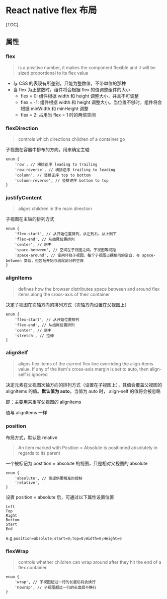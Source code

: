# React native flex 布局

[TOC]

## 属性

### flex

> is a positive number, it makes the component flexible and it will be sized proportional to its flex value

- 与 CSS 的表现有所差别，只能为整数值，不带单位的那种
- 当 flex 为正整数时，组件将会根据 flex 的值调整组件的大小
	- flex = 0: 组件根据 width 和 height 调整大小，并且不可调整
	- flex = -1: 组件根据 width 和 height 调整大小。当位置不够时，组件将会根据 minWidth 和 minHeight 调整
	- flex = 2: 占用当 flex = 1 时的两倍空间

### flexDirection

> controls which directions children of a container go

子视图在容器中排布的方向，用来确定主轴

```
enum {
	'row', // 横排正序 leading to trailing
	'row-reverse', // 横排逆序 trailing to leading
	'column', // 竖排正序 top to bottom
	'column-reverse', // 竖排逆序 bottom to top
}
```

### justifyContent

> aligns children in the main direction

子视图在主轴的排列方式

```
enum {
	'flex-start', // 从开始位置排列，从左到右，从上到下
	'flex-end', // 从结尾位置排列
	'center', // 居中
	'space-between', // 空间在子视图之间，子视图等间距
	'space-around', // 空间环绕子视图，每个子视图占据相同的空白，与 space-between 类似，但包括开始与结尾部分的空白
}
```

### alignItems

> defines how the browser distributes space between and around flex items along the cross-axis of their container

决定子视图在次轴方向的排列方式（次轴方向设置在父视图上）

```
enum {
	'flex-start', // 从开始位置排列
	'flex-end', // 从结尾位置排列
	'center', // 居中
	'stretch', // 拉伸
}
```

### alignSelf

> aligns flex items of the current flex line overriding the align-items value. If any of the item's cross-axis margin is set to auto, then align-self is ignored

决定元素在父视图次轴方向的排列方式（设置在子视图上），其值会覆盖父视图的 alignItems 的值。**默认值为 auto**，当值为 auto 时， align-self 的值将会被忽略

即：主要用来重写父视图的 alignItems

值与 alignItems 一样


### position

布局方式，默认是 relative

> An item marked with Position = Absolute is positioned absolutely in regards to its parent

一个被标记为 postition = absolute 的视图，只是相对父视图的 absolute

```
enum {
	'absolute', // 能提供更精准的控制
	'relative',
}
```

设置 position = absolute 后，可通过以下属性设置位置

```
Left
Top
Right
Bottom
Start
End
```

e.g `position=absolute;start=0;Top=0;Width=0;Height=0`

### flexWrap

> controls whether children can wrap around after they hit the end of a flex container

```
enum {
	'wrap', // 子视图超过一行的长度后将会换行
	'nowrap', // 子视图超过一行的长度后不换行
}
```



